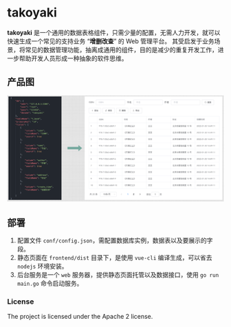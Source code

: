 # takoyaki

**takoyaki** 是一个通用的数据表格组件，只需少量的配置，无需人力开发，就可以快速生成一个常见的支持业务 “**增删改查**” 的 Web 管理平台。
其受启发于业务场景，将常见的数据管理功能，抽离成通用的组件，目的是减少的重复开发工作，进一步帮助开发人员形成一种抽象的软件思维。

## 产品图

![render_pic.png](./docs/imgs/render_pic.png)


## 部署

1. 配置文件 `conf/config.json`，需配置数据库实例，数据表以及要展示的字段。
2. 静态页面在 `frontend/dist` 目录下，是使用 `vue-cli` 编译生成，可以省去 `nodejs` 环境安装。
3. 后台服务是一个 `web` 服务器，提供静态页面托管以及数据接口，使用 `go run main.go` 命令启动服务。

### License

The project is licensed under the Apache 2 license.
